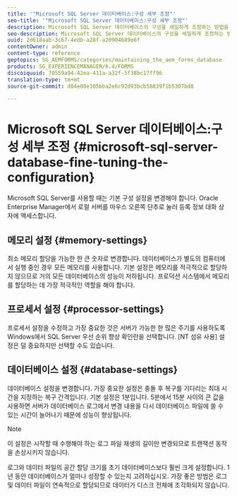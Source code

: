 ```yaml
---
title: '"Microsoft SQL Server 데이터베이스:구성 세부 조정"'
seo-title: '"Microsoft SQL Server 데이터베이스:구성 세부 조정"'
description: Microsoft SQL Server 데이터베이스의 구성을 세밀하게 조정하는 방법을 알아봅니다.
seo-description: Microsoft SQL Server 데이터베이스의 구성을 세밀하게 조정하는 방법을 알아봅니다.
uuid: 2d618aab-3c67-4edb-a28f-a20904689e6f
contentOwner: admin
content-type: reference
geptopics: SG_AEMFORMS/categories/maintaining_the_aem_forms_database
products: SG_EXPERIENCEMANAGER/6.4/FORMS
discoiquuid: 70559a94-42ea-411a-a32f-5f38bc17ff96
translation-type: tm+mt
source-git-commit: d04e08e105bba2e6c92d93bcb58839f1b5307bd8

---
```



# Microsoft SQL Server 데이터베이스:구성 세부 조정 {#microsoft-sql-server-database-fine-tuning-the-configuration}

Microsoft SQL Server를 사용할 때는 기본 구성 설정을 변경해야 합니다. Oracle Enterprise Manager에서 로컬 서버를 마우스 오른쪽 단추로 눌러 등록 정보 대화 상자에 액세스합니다.

## 메모리 설정 {#memory-settings}

최소 메모리 할당을 가능한 한 큰 숫자로 변경합니다. 데이터베이스가 별도의 컴퓨터에서 실행 중인 경우 모든 메모리를 사용합니다. 기본 설정은 메모리를 적극적으로 할당하지 않으므로 거의 모든 데이터베이스의 성능이 저하됩니다. 프로덕션 시스템에서 메모리를 할당하는 데 가장 적극적인 역할을 해야 합니다.

## 프로세서 설정 {#processor-settings}

프로세서 설정을 수정하고 가장 중요한 것은 서버가 가능한 한 많은 주기를 사용하도록 Windows에서 SQL Server 우선 순위 향상 확인란을 선택합니다. [NT 섬유 사용] 설정은 덜 중요하지만 선택할 수도 있습니다.

## 데이터베이스 설정 {#database-settings}

데이터베이스 설정을 변경합니다. 가장 중요한 설정은 충돌 후 복구를 기다리는 최대 시간을 지정하는 복구 간격입니다. 기본 설정은 1분입니다. 5분에서 15분 사이의 큰 값을 사용하면 서버가 데이터베이스 로그에서 변경 내용을 다시 데이터베이스 파일에 쓸 수 있는 시간이 늘어나기 때문에 성능이 향상됩니다.

>[!NOTE]
>
>이 설정은 시작할 때 수행해야 하는 로그 파일 재생의 길이만 변경되므로 트랜잭션 동작을 손상시키지 않습니다.

로그와 데이터 파일의 공간 할당 크기를 초기 데이터베이스보다 훨씬 크게 설정합니다. 1년 동안 데이터베이스가 얼마나 성장할 수 있는지 고려하십시오. 가장 좋은 방법은 로그 및 데이터 파일이 연속적으로 할당되므로 데이터가 디스크 전체에 조각화되지 않습니다.
